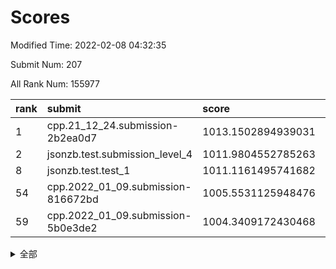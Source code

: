 # Scores

Modified Time: 2022-02-08 04:32:35

Submit Num: 207

All Rank Num: 155977

| rank |               submit               |       score        |       sigma        | pk_num |
| :--- | :--------------------------------- | :----------------- | :----------------- | :----- |
| 1    | cpp.21_12_24.submission-2b2ea0d7   | 1013.1502894939031 | 0.841964441530597  | 3015   |
| 2    | jsonzb.test.submission_level_4     | 1011.9804552785263 | 0.7684298716494838 | 3008   |
| 8    | jsonzb.test.test_1                 | 1011.1161495741682 | 0.7832525414875023 | 3017   |
| 54   | cpp.2022_01_09.submission-816672bd | 1005.5531125948476 | 0.7097966497472854 | 3014   |
| 59   | cpp.2022_01_09.submission-5b0e3de2 | 1004.3409172430468 | 0.7166446180090642 | 3014   |


<details>
<summary>全部</summary>

| rank |                 submit                 |       score        |       sigma        | pk_num |
| :--- | :------------------------------------- | :----------------- | :----------------- | :----- |
| 1    | cpp.21_12_24.submission-2b2ea0d7       | 1013.1502894939031 | 0.841964441530597  | 3015   |
| 2    | jsonzb.test.submission_level_4         | 1011.9804552785263 | 0.7684298716494838 | 3008   |
| 3    | gobigger.level_3.submission_level_3_18 | 1011.9744004988587 | 0.7956746030815972 | 3016   |
| 4    | gobigger.level_3.submission_level_3_6  | 1011.2472018447917 | 0.7570860535480742 | 3012   |
| 5    | gobigger.level_3.submission_level_3_35 | 1011.1590865541932 | 0.7743050986791886 | 3015   |
| 6    | gobigger.level_3.submission_level_3_23 | 1011.1482392990703 | 0.7979735169274451 | 3015   |
| 7    | gobigger.level_3.submission_level_3_3  | 1011.126888939333  | 0.7869334913168403 | 3016   |
| 8    | jsonzb.test.test_1                     | 1011.1161495741682 | 0.7832525414875023 | 3017   |
| 9    | gobigger.level_3.submission_level_3_48 | 1010.9341515446232 | 0.7393529913392298 | 3019   |
| 10   | gobigger.level_3.submission_level_3_8  | 1010.880361762984  | 0.7748102599326244 | 3014   |
| 11   | gobigger.level_3.submission_level_3_30 | 1010.8037272380241 | 0.781936015894299  | 3011   |
| 12   | gobigger.level_3.submission_level_3_4  | 1010.7094704036402 | 0.7582074253948463 | 3017   |
| 13   | gobigger.level_3.submission_level_3_49 | 1010.5585057601037 | 0.7676259768530491 | 3015   |
| 14   | gobigger.level_3.submission_level_3_33 | 1010.4901985326918 | 0.7716231868046465 | 3018   |
| 15   | gobigger.level_3.submission_level_3_24 | 1010.4823886271022 | 0.7716515507118937 | 3014   |
| 16   | gobigger.level_3.submission_level_3_20 | 1010.3931655777797 | 0.7691598596408062 | 3013   |
| 17   | gobigger.level_3.submission_level_3_29 | 1010.3403677402953 | 0.7887040341808121 | 3012   |
| 18   | gobigger.level_3.submission_level_3_37 | 1010.3310380819729 | 0.765736308826799  | 3016   |
| 19   | gobigger.level_3.submission_level_3_31 | 1010.3139866687969 | 0.7708584667780491 | 3012   |
| 20   | gobigger.level_3.submission_level_3_28 | 1010.275895355369  | 0.7607426434358378 | 3012   |
| 21   | gobigger.level_3.submission_level_3_0  | 1010.1673430976984 | 0.7529255163876891 | 3014   |
| 22   | gobigger.level_3.submission_level_3_2  | 1010.116314724865  | 0.7746593269794163 | 3018   |
| 23   | gobigger.level_3.submission_level_3_16 | 1010.1089445818169 | 0.7615435205263918 | 3008   |
| 24   | gobigger.level_3.submission_level_3_38 | 1010.0949582035473 | 0.7626561308037908 | 3011   |
| 25   | gobigger.level_3.submission_level_3_39 | 1009.9611429399854 | 0.7663922855825022 | 3021   |
| 26   | gobigger.level_3.submission_level_3_40 | 1009.9480135588615 | 0.7475107074563265 | 3017   |
| 27   | gobigger.level_3.submission_level_3_26 | 1009.9024530036497 | 0.7689898737827564 | 3013   |
| 28   | gobigger.level_3.submission_level_3_42 | 1009.8764077856479 | 0.7409455777547715 | 3007   |
| 29   | gobigger.level_3.submission_level_3_12 | 1009.774825150226  | 0.7667571490201458 | 3012   |
| 30   | gobigger.level_3.submission_level_3_25 | 1009.7400660289561 | 0.7575046521016916 | 3021   |
| 31   | gobigger.level_3.submission_level_3_10 | 1009.7117132900639 | 0.744244865246821  | 3017   |
| 32   | gobigger.level_3.submission_level_3_27 | 1009.6357619743206 | 0.7470628805922278 | 3014   |
| 33   | gobigger.level_3.submission_level_3_43 | 1009.6199151486727 | 0.7493166694923806 | 3016   |
| 34   | gobigger.level_3.submission_level_3_34 | 1009.5670457623548 | 0.7381110287417727 | 3014   |
| 35   | gobigger.level_3.submission_level_3_11 | 1009.5214815782108 | 0.7530432408819892 | 3015   |
| 36   | gobigger.level_3.submission_level_3_13 | 1009.4499822000915 | 0.7658997703003391 | 3015   |
| 37   | gobigger.level_3.submission_level_3_32 | 1009.4299416391333 | 0.7538165468800416 | 3017   |
| 38   | gobigger.level_3.submission_level_3_46 | 1009.3352285013318 | 0.7632727790823102 | 3015   |
| 39   | gobigger.level_3.submission_level_3_44 | 1009.2663987302024 | 0.7626648050510253 | 3016   |
| 40   | gobigger.level_3.submission_level_3_1  | 1009.2304541801211 | 0.7770433300773538 | 3013   |
| 41   | gobigger.level_3.submission_level_3_47 | 1009.2292200445149 | 0.7536308254645868 | 3015   |
| 42   | gobigger.level_3.submission_level_3_36 | 1009.1688131580363 | 0.7567367114428533 | 3011   |
| 43   | gobigger.level_3.submission_level_3_5  | 1009.1624836496278 | 0.7401435432077053 | 3013   |
| 44   | gobigger.level_3.submission_level_3_17 | 1009.0898539866746 | 0.7401866996825738 | 3013   |
| 45   | gobigger.level_3.submission_level_3_14 | 1008.9170526903057 | 0.7439426200862206 | 3011   |
| 46   | gobigger.level_3.submission_level_3_19 | 1008.9096775759864 | 0.7434772004558742 | 3012   |
| 47   | gobigger.level_3.submission_level_3_41 | 1008.8625626655313 | 0.7454330104330414 | 3014   |
| 48   | gobigger.level_3.submission_level_3_15 | 1008.8302721634058 | 0.7840243085097364 | 3013   |
| 49   | gobigger.level_3.submission_level_3_22 | 1008.8272517782252 | 0.7657949714459148 | 3011   |
| 50   | gobigger.level_3.submission_level_3_9  | 1008.7498908752323 | 0.7430141537527941 | 3014   |
| 51   | gobigger.level_3.submission_level_3_7  | 1008.6314956719162 | 0.7613428955838702 | 3017   |
| 52   | gobigger.level_3.submission_level_3_45 | 1008.5684441349193 | 0.7554674002601051 | 3009   |
| 53   | gobigger.level_3.submission_level_3_21 | 1008.3413064641236 | 0.7386587374279436 | 3010   |
| 54   | cpp.2022_01_09.submission-816672bd     | 1005.5531125948476 | 0.7097966497472854 | 3014   |
| 55   | gobigger.level_1.submission_level_1_47 | 1004.8404291006517 | 0.7209306679156187 | 3017   |
| 56   | gobigger.level_1.submission_level_1_19 | 1004.7788579823747 | 0.7270827665238594 | 3013   |
| 57   | gobigger.level_1.submission_level_1_2  | 1004.7570332988656 | 0.7212883355315003 | 3012   |
| 58   | gobigger.level_1.submission_level_1_29 | 1004.500887035697  | 0.72547669437304   | 3013   |
| 59   | cpp.2022_01_09.submission-5b0e3de2     | 1004.3409172430468 | 0.7166446180090642 | 3014   |
| 60   | gobigger.level_1.submission_level_1_42 | 1004.2805272901677 | 0.7258702453322424 | 3020   |
| 61   | gobigger.level_1.submission_level_1_30 | 1004.1782564612039 | 0.7190340830662044 | 3014   |
| 62   | gobigger.level_1.submission_level_1_37 | 1004.1774810353353 | 0.730525724097673  | 3015   |
| 63   | gobigger.level_1.submission_level_1_12 | 1004.1118152099536 | 0.7186380168317108 | 3018   |
| 64   | gobigger.level_1.submission_level_1_25 | 1004.0706908929375 | 0.7213662100677412 | 3015   |
| 65   | gobigger.level_1.submission_level_1_8  | 1004.0324626746026 | 0.7095748776966702 | 3009   |
| 66   | gobigger.level_1.submission_level_1_41 | 1003.9725452552684 | 0.7059059950750887 | 3014   |
| 67   | gobigger.level_1.submission_level_1_22 | 1003.9249183840775 | 0.7221412716603179 | 3016   |
| 68   | gobigger.level_1.submission_level_1_39 | 1003.8355091770558 | 0.7193157855828204 | 3012   |
| 69   | gobigger.level_1.submission_level_1_34 | 1003.7950812423763 | 0.7062912953507365 | 3014   |
| 70   | gobigger.level_1.submission_level_1_6  | 1003.7606090120204 | 0.7217298677414709 | 3012   |
| 71   | gobigger.level_1.submission_level_1_26 | 1003.7562396391928 | 0.7141968073523421 | 3009   |
| 72   | gobigger.level_1.submission_level_1_4  | 1003.7211713699993 | 0.7234468809787646 | 3020   |
| 73   | gobigger.level_1.submission_level_1_9  | 1003.7173638019584 | 0.7332972262521432 | 3018   |
| 74   | gobigger.level_1.submission_level_1_15 | 1003.5650421361445 | 0.7161340014535653 | 3012   |
| 75   | gobigger.level_1.submission_level_1_7  | 1003.5360798336897 | 0.7217127360846424 | 3016   |
| 76   | gobigger.level_1.submission_level_1_17 | 1003.5326574749653 | 0.7169621729844596 | 3015   |
| 77   | gobigger.level_1.submission_level_1_49 | 1003.4868564372092 | 0.7132104241132092 | 3012   |
| 78   | gobigger.level_1.submission_level_1_48 | 1003.3800837971856 | 0.7113105113787846 | 3019   |
| 79   | gobigger.level_1.submission_level_1_21 | 1003.3598572754681 | 0.7161312178509316 | 3012   |
| 80   | gobigger.level_1.submission_level_1_20 | 1003.3361405700508 | 0.7148181768896498 | 3015   |
| 81   | gobigger.level_1.submission_level_1_5  | 1003.3132977344352 | 0.7273064798967941 | 3010   |
| 82   | gobigger.level_1.submission_level_1_13 | 1003.2135599899067 | 0.7137600332950407 | 3013   |
| 83   | gobigger.level_1.submission_level_1_0  | 1003.2065935411493 | 0.7052981104754893 | 3020   |
| 84   | gobigger.level_1.submission_level_1_35 | 1003.2013789486382 | 0.728239236498647  | 3012   |
| 85   | gobigger.level_1.submission_level_1_33 | 1003.1251768895411 | 0.720752834892942  | 3012   |
| 86   | gobigger.level_1.submission_level_1_31 | 1003.0744373638452 | 0.7200942980191083 | 3017   |
| 87   | gobigger.level_1.submission_level_1_28 | 1003.0192842182232 | 0.7053489586708209 | 3010   |
| 88   | gobigger.level_1.submission_level_1_14 | 1002.9617864184862 | 0.7064467633755527 | 3011   |
| 89   | gobigger.level_1.submission_level_1_24 | 1002.9473123515555 | 0.713561241087389  | 3014   |
| 90   | gobigger.level_1.submission_level_1_23 | 1002.9298310695465 | 0.7078462141983752 | 3015   |
| 91   | gobigger.level_1.submission_level_1_32 | 1002.9060602383013 | 0.7134745510782955 | 3017   |
| 92   | gobigger.level_1.submission_level_1_11 | 1002.8868118073474 | 0.7102976550607756 | 3015   |
| 93   | gobigger.level_1.submission_level_1_40 | 1002.8678978472686 | 0.7037244747151274 | 3017   |
| 94   | gobigger.level_1.submission_level_1_43 | 1002.8313627892245 | 0.7180576512314488 | 3016   |
| 95   | gobigger.level_1.submission_level_1_18 | 1002.8110056188784 | 0.7218055635306045 | 3012   |
| 96   | gobigger.level_1.submission_level_1_1  | 1002.6929222668238 | 0.7103849946486797 | 3014   |
| 97   | gobigger.level_1.submission_level_1_44 | 1002.654334393583  | 0.7108024321251633 | 3011   |
| 98   | gobigger.level_1.submission_level_1_10 | 1002.6375397840018 | 0.7076313872299166 | 3016   |
| 99   | gobigger.level_1.submission_level_1_3  | 1002.6190207078586 | 0.7087468653297743 | 3015   |
| 100  | gobigger.level_1.submission_level_1_45 | 1002.4226802536441 | 0.7141905632238792 | 3016   |
| 101  | gobigger.level_1.submission_level_1_46 | 1002.3526114811767 | 0.707077827842353  | 3017   |
| 102  | gobigger.level_1.submission_level_1_38 | 1002.2045815167179 | 0.7104659594752772 | 3015   |
| 103  | gobigger.level_1.submission_level_1_16 | 1002.1041317741398 | 0.7067028087985145 | 3015   |
| 104  | gobigger.level_1.submission_level_1_27 | 1002.007878778249  | 0.7015907529964049 | 3015   |
| 105  | gobigger.level_1.submission_level_1_36 | 1001.6059202069686 | 0.7111583019722201 | 3014   |
| 106  | gobigger.random.submission_random_40   | 997.2393444429212  | 0.7325252867608659 | 3016   |
| 107  | gobigger.random.submission_random_41   | 997.2279144800673  | 0.7123611256764253 | 3010   |
| 108  | gobigger.random.submission_random_22   | 997.2048176551301  | 0.7004245948802886 | 3013   |
| 109  | gobigger.random.submission_random_1    | 997.023400566953   | 0.705303007780571  | 3011   |
| 110  | gobigger.random.submission_random_44   | 997.0155266489787  | 0.7097207889232248 | 3015   |
| 111  | gobigger.random.submission_random_45   | 996.9542818077887  | 0.717476633273402  | 3014   |
| 112  | gobigger.random.submission_random_26   | 996.8616245037316  | 0.7010201911307646 | 3017   |
| 113  | gobigger.random.submission_random_38   | 996.6929380115182  | 0.717483026039215  | 3015   |
| 114  | gobigger.random.submission_random_48   | 996.5067819835215  | 0.7274977422179211 | 3017   |
| 115  | gobigger.random.submission_random_25   | 996.44667922077    | 0.7144347013642044 | 3013   |
| 116  | gobigger.random.submission_random_21   | 996.3559203863474  | 0.7104054663439355 | 3015   |
| 117  | gobigger.random.submission_random_46   | 996.3410742317975  | 0.7114779792312949 | 3010   |
| 118  | gobigger.random.submission_random_13   | 996.3258604567403  | 0.7067398631703284 | 3019   |
| 119  | gobigger.random.submission_random_28   | 996.2447160199861  | 0.7036172560486311 | 3018   |
| 120  | gobigger.random.submission_random_12   | 996.2356185069473  | 0.7115937646804212 | 3015   |
| 121  | gobigger.random.submission_random_8    | 996.217171506932   | 0.7080243158674177 | 3011   |
| 122  | gobigger.random.submission_random_32   | 996.1718580171646  | 0.7152785639346575 | 3016   |
| 123  | gobigger.random.submission_random_35   | 996.1535720196838  | 0.7062719029274196 | 3014   |
| 124  | gobigger.random.submission_random_43   | 996.1513257376976  | 0.716809778486996  | 3017   |
| 125  | gobigger.random.submission_random_34   | 996.1294349711675  | 0.7151185903065096 | 3011   |
| 126  | gobigger.random.submission_random_33   | 996.1288202036787  | 0.7180847455677555 | 3011   |
| 127  | gobigger.random.submission_random_47   | 995.9554774479847  | 0.7155497476235286 | 3015   |
| 128  | gobigger.random.submission_random_20   | 995.9106261788102  | 0.7158014485546156 | 3016   |
| 129  | gobigger.random.submission_random_30   | 995.8817984715987  | 0.7024360671529788 | 3016   |
| 130  | gobigger.random.submission_random_15   | 995.8282423000664  | 0.7132993488193511 | 3012   |
| 131  | gobigger.random.submission_random_10   | 995.8258257119104  | 0.70690807518814   | 3015   |
| 132  | gobigger.random.submission_random_3    | 995.8234943698657  | 0.719156465499885  | 3019   |
| 133  | gobigger.random.submission_random_5    | 995.8023972497592  | 0.707156559185349  | 3014   |
| 134  | gobigger.random.submission_random_39   | 995.7807328967109  | 0.7164480656339693 | 3021   |
| 135  | gobigger.random.submission_random_42   | 995.7650759997179  | 0.7111330648025046 | 3013   |
| 136  | gobigger.random.submission_random_6    | 995.764002045908   | 0.7067671252778361 | 3014   |
| 137  | gobigger.random.submission_random_19   | 995.6433983361364  | 0.7124910294016935 | 3011   |
| 138  | gobigger.random.submission_random_23   | 995.624564382246   | 0.7134099568644313 | 3012   |
| 139  | gobigger.random.submission_random_16   | 995.6140840090833  | 0.7231830495993531 | 3015   |
| 140  | gobigger.random.submission_random_2    | 995.6038505114904  | 0.7057424002799855 | 3017   |
| 141  | gobigger.random.submission_random_29   | 995.4757676203826  | 0.7172705292907192 | 3016   |
| 142  | gobigger.random.submission_random_4    | 995.4717449791561  | 0.7103786589339623 | 3016   |
| 143  | gobigger.random.submission_random_24   | 995.4662488844709  | 0.7068298616796739 | 3013   |
| 144  | gobigger.random.submission_random_9    | 995.4355940036845  | 0.7137532427538226 | 3008   |
| 145  | gobigger.random.submission_random_0    | 995.3502064687628  | 0.7231350261181025 | 3015   |
| 146  | gobigger.random.submission_random_31   | 995.2197067791349  | 0.7009475657397422 | 3012   |
| 147  | gobigger.random.submission_random_17   | 995.1380869935293  | 0.7191264037437479 | 3016   |
| 148  | gobigger.random.submission_random_36   | 995.0040345895931  | 0.705307908810267  | 3016   |
| 149  | gobigger.random.submission_random_37   | 994.9835973126027  | 0.7170956594381468 | 3018   |
| 150  | gobigger.random.submission_random_11   | 994.9589810441121  | 0.7080235151173577 | 3016   |
| 151  | gobigger.random.submission_random_27   | 994.87616385264    | 0.7266181535383064 | 3013   |
| 152  | gobigger.random.submission_random_18   | 994.8663579720675  | 0.7209423961854441 | 3017   |
| 153  | gobigger.random.submission_random_49   | 994.6758912821441  | 0.7173148352623108 | 3010   |
| 154  | gobigger.random.submission_random_14   | 994.6663134691506  | 0.6886223438693314 | 3012   |
| 155  | gobigger.random.submission_random_7    | 994.6002182738754  | 0.7253782958462455 | 3015   |
| 156  | gobigger.level_2.submission_level_2_33 | 994.2197314700162  | 0.7447930921462199 | 3014   |
| 157  | gobigger.level_2.submission_level_2_5  | 994.1359500161193  | 0.7344792023100232 | 3010   |
| 158  | gobigger.level_2.submission_level_2_31 | 993.8865908005062  | 0.7173926692984022 | 3013   |
| 159  | gobigger.level_2.submission_level_2_10 | 993.8294625952855  | 0.7226686324792454 | 3008   |
| 160  | gobigger.level_2.submission_level_2_1  | 993.6610260546836  | 0.7376548290355314 | 3009   |
| 161  | gobigger.level_2.submission_level_2_30 | 993.6344272295687  | 0.7406881019702746 | 3013   |
| 162  | gobigger.level_2.submission_level_2_12 | 993.3548315832384  | 0.7518558762797019 | 3015   |
| 163  | gobigger.level_2.submission_level_2_0  | 992.9700082303993  | 0.7332510442669461 | 3014   |
| 164  | gobigger.level_2.submission_level_2_22 | 992.9276707757685  | 0.7320806005757772 | 3014   |
| 165  | gobigger.level_2.submission_level_2_44 | 992.8781790395839  | 0.717463836296803  | 3017   |
| 166  | gobigger.level_2.submission_level_2_42 | 992.8779235000356  | 0.739098920319581  | 3013   |
| 167  | gobigger.level_2.submission_level_2_11 | 992.8171553449662  | 0.731091475953059  | 3012   |
| 168  | gobigger.level_2.submission_level_2_14 | 992.7012288583142  | 0.7282183598485859 | 3015   |
| 169  | gobigger.level_2.submission_level_2_8  | 992.6865395821203  | 0.7308829351965592 | 3012   |
| 170  | gobigger.level_2.submission_level_2_7  | 992.6711353105339  | 0.7316710436477954 | 3017   |
| 171  | gobigger.level_2.submission_level_2_18 | 992.4945559672615  | 0.7390159953110296 | 3015   |
| 172  | gobigger.level_2.submission_level_2_19 | 992.4505693291073  | 0.7355867492209162 | 3015   |
| 173  | gobigger.level_2.submission_level_2_29 | 992.4273640158199  | 0.7520572123744591 | 3015   |
| 174  | gobigger.level_2.submission_level_2_43 | 992.4021032897642  | 0.7394213320336827 | 3013   |
| 175  | gobigger.level_2.submission_level_2_32 | 992.3914741549936  | 0.7386018424227196 | 3012   |
| 176  | gobigger.level_2.submission_level_2_21 | 992.3470750543931  | 0.7292846327199329 | 3019   |
| 177  | gobigger.level_2.submission_level_2_27 | 992.3003572070563  | 0.7447965884195914 | 3014   |
| 178  | gobigger.level_2.submission_level_2_40 | 992.2418340438104  | 0.756792575033381  | 3012   |
| 179  | gobigger.level_2.submission_level_2_26 | 992.2266530893053  | 0.7419307286231643 | 3012   |
| 180  | gobigger.level_2.submission_level_2_37 | 992.1084641960232  | 0.7604897540942427 | 3010   |
| 181  | gobigger.level_2.submission_level_2_3  | 992.0325087155962  | 0.7365073536840138 | 3015   |
| 182  | gobigger.level_2.submission_level_2_6  | 991.7655287826225  | 0.7740842241067929 | 3014   |
| 183  | gobigger.level_2.submission_level_2_16 | 991.7634269393736  | 0.7403864336056171 | 3010   |
| 184  | gobigger.level_2.submission_level_2_34 | 991.7552361346751  | 0.7457993927952196 | 3013   |
| 185  | gobigger.level_2.submission_level_2_38 | 991.7548409819226  | 0.7399779088315304 | 3012   |
| 186  | gobigger.level_2.submission_level_2_35 | 991.747167547016   | 0.7564877711513622 | 3013   |
| 187  | gobigger.level_2.submission_level_2_46 | 991.7355842868336  | 0.7363402049802457 | 3018   |
| 188  | gobigger.level_2.submission_level_2_4  | 991.7043054316649  | 0.7467400402106216 | 3013   |
| 189  | gobigger.level_2.submission_level_2_17 | 991.6924539566822  | 0.7733528485189902 | 3007   |
| 190  | gobigger.level_2.submission_level_2_39 | 991.6860736787967  | 0.747317916519421  | 3013   |
| 191  | gobigger.level_2.submission_level_2_23 | 991.5301415330075  | 0.7364966384406118 | 3014   |
| 192  | gobigger.level_2.submission_level_2_48 | 991.4836337275696  | 0.7418190405093551 | 3017   |
| 193  | gobigger.level_2.submission_level_2_41 | 991.4501583759114  | 0.7561987527483172 | 3010   |
| 194  | gobigger.level_2.submission_level_2_47 | 991.4370092298071  | 0.7758865591330709 | 3007   |
| 195  | gobigger.level_2.submission_level_2_49 | 991.3953653321407  | 0.7457665339283185 | 3014   |
| 196  | gobigger.level_2.submission_level_2_9  | 991.3887305722172  | 0.7595265707912272 | 3018   |
| 197  | gobigger.level_2.submission_level_2_45 | 991.386888216855   | 0.7553338200622124 | 3015   |
| 198  | gobigger.level_2.submission_level_2_13 | 991.2259749315925  | 0.7511022748737785 | 3014   |
| 199  | gobigger.level_2.submission_level_2_2  | 991.1949756885095  | 0.7506701031427104 | 3018   |
| 200  | gobigger.level_2.submission_level_2_36 | 990.9890744673461  | 0.7434089426242086 | 3012   |
| 201  | gobigger.level_2.submission_level_2_24 | 990.9827342047809  | 0.749841202066302  | 3011   |
| 202  | gobigger.level_2.submission_level_2_25 | 990.7587861753367  | 0.751963513654075  | 3019   |
| 203  | gobigger.level_2.submission_level_2_20 | 990.4362709511673  | 0.7760554386953807 | 3009   |
| 204  | gobigger.level_2.submission_level_2_28 | 990.2176565852303  | 0.7611801141641562 | 3017   |
| 205  | gobigger.level_2.submission_level_2_15 | 989.4152495518323  | 0.7785642959781861 | 3015   |
| 206  | gobigger.none.submission_none_0        | 975.1948448138024  | 1.4442898559212882 | 3013   |
| 207  | gobigger.none.submission_none_1        | 974.6612685641414  | 1.7242778490959632 | 3013   |

</details>